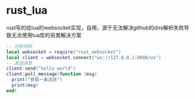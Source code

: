 # rust_lua
rust写的给lua的websocket实现，自用，源于无法解决github的dns解析失败导致无法使用lua库的另类解决方案
```lua
-- 示例代码
local websocket = require("rust_websocket")
local client = websocket.connect("ws://127.0.0.1:8888/ws")
-- 发送消息
client:send("hello world")
client:poll_message(function (msg)
  print("获取一条消息")
  print(msg)
end)


```

